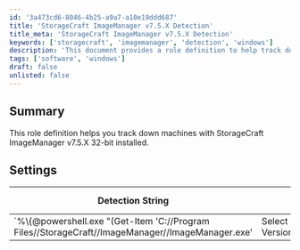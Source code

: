 ```yaml
---
id: '3a473cd6-8046-4b25-a9a7-a10e19ddd687'
title: 'StorageCraft ImageManager v7.5.X Detection'
title_meta: 'StorageCraft ImageManager v7.5.X Detection'
keywords: ['storagecraft', 'imagemanager', 'detection', 'windows']
description: 'This document provides a role definition to help track down machines with StorageCraft ImageManager v7.5.X 32-bit installed. It includes detection strings and settings for identifying the software on applicable operating systems.'
tags: ['software', 'windows']
draft: false
unlisted: false
---
```


## Summary

This role definition helps you track down machines with StorageCraft ImageManager v7.5.X 32-bit installed.

## Settings

| Detection String                                                                                       | Comparator     | Result      | Applicable OS |
|--------------------------------------------------------------------------------------------------------|----------------|-------------|----------------|
| `%\\{@powershell.exe \"(Get-Item 'C://Program Files//StorageCraft//ImageManager//ImageManager.exe' | Select -ExpandProperty VersionInfo).ProductVersion\"@%}` | Regex Match    | `^7/.5.`    | Windows        |
